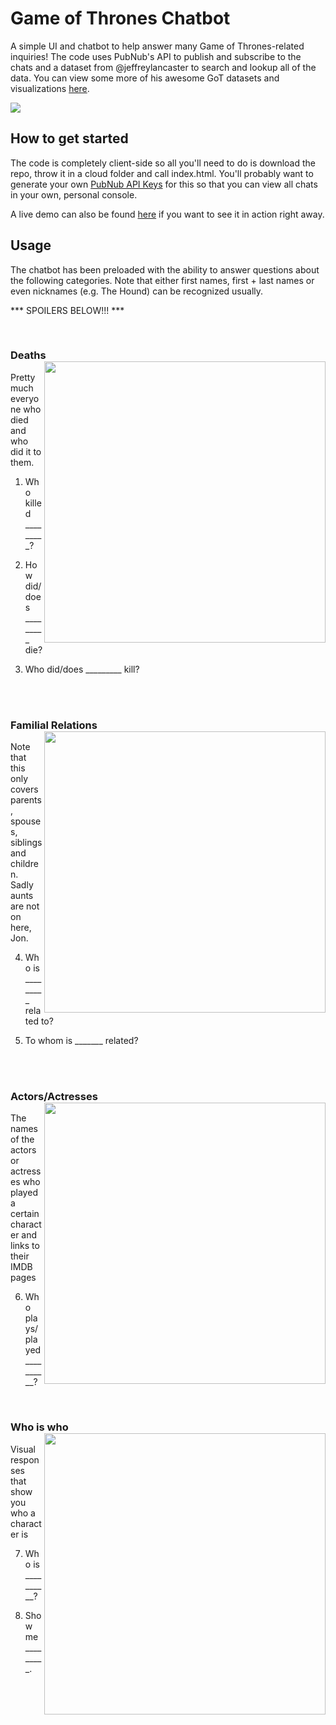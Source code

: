 # Game of Thrones Chatbot
A simple UI and chatbot to help answer many Game of Thrones-related inquiries! The code uses PubNub's API to publish and subscribe to the chats and a dataset from @jeffreylancaster to search and lookup all of the data. You can view some more of his awesome GoT datasets and visualizations [here]( https://github.com/jeffreylancaster/game-of-thrones).

<img src="https://jared-hack-projects.s3.us-east-2.amazonaws.com/game-of-thrones-chat/github-readme/full-screen.png"/>

## How to get started
The code is completely client-side so all you'll need to do is download the repo, throw it in a cloud folder and call index.html. You'll probably want to generate your own [PubNub API Keys](https://www.pubnub.com/docs/pubnub-rest-api-documentation) for this so that you can view all chats in your own, personal console.

A live demo can also be found [here](https://jared-hack-projects.s3.us-east-2.amazonaws.com/game-of-thrones-chat/index.html) if you want to see it in action right away.

## Usage

The chatbot has been preloaded with the ability to answer questions about the following categories. Note that either first names, first + last names or even nicknames (e.g. The Hound) can be recognized usually.

*** SPOILERS BELOW!!! ***

<br/>

### Deaths <img src="https://jared-hack-projects.s3.us-east-2.amazonaws.com/game-of-thrones-chat/github-readme/killing-questions.png" width="450" align="right"/>

Pretty much everyone who died and who did it to them.

1. Who killed _________? 

2. How did/does _________ die?

3. Who did/does _________ kill?

<br/><br/>

### Familial Relations<img src="https://jared-hack-projects.s3.us-east-2.amazonaws.com/game-of-thrones-chat/github-readme/relations-questions2.png" width="450" align="right"/>

Note that this only covers parents, spouses, siblings and children. Sadly aunts are not on here, Jon.

4. Who is _________ related to? 

5. To whom is _______ related?

<br/><br/>

### Actors/Actresses <img src="https://jared-hack-projects.s3.us-east-2.amazonaws.com/game-of-thrones-chat/github-readme/actor-questions.png" width="450" align="right"/>

The names of the actors or actresses who played a certain character and links to their IMDB pages

6. Who plays/played __________?
<br/>

### Who is who <img src="https://jared-hack-projects.s3.us-east-2.amazonaws.com/game-of-thrones-chat/github-readme/visual-question.png" width="450" align="right"/>

Visual responses that show you who a character is

7. Who is __________?

8. Show me _________.


